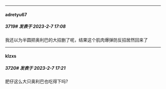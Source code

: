 
*****

####  adretyu67  
##### 3719#       发表于 2023-2-7 17:08

我还以为半圆把奥利巴的大招删了呢，结果这个肌肉爆弹防反招居然回来了


*****

####  klzxs  
##### 3720#       发表于 2023-2-7 17:21

肥仔这么大只奥利巴也吃得下吗?

